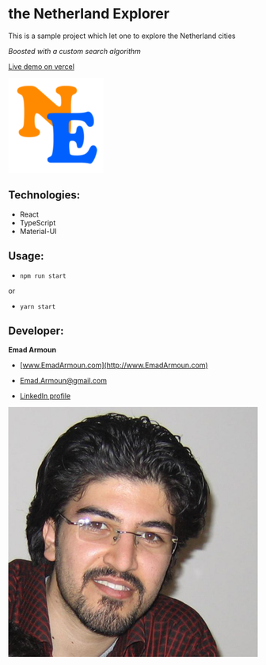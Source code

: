 # the Netherland Explorer

This is a sample project which let one to explore the Netherland cities

*Boosted with a custom search algorithm*

[Live demo on vercel](https://netherland-explorer.vercel.app/)

![](/src/assets/images/logo.png)

## Technologies:
* React
* TypeScript
* Material-UI

## Usage:
* `npm run start`

or

* `yarn start`

## Developer:

**Emad Armoun**

* [www.EmadArmoun.com](http://www.EmadArmoun.com)

* [Emad.Armoun@gmail.com](Emad.Armoun@gmail.com)

* [LinkedIn profile](https://www.linkedin.com/in/em-it/)

![](/src/assets/images/me.jpg)
